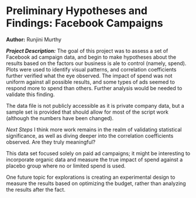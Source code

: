 # Preliminary Hypotheses and Findings: Facebook Campaigns

**Author:** Runjini Murthy

**_Project Description:_** The goal of this project was to assess a set of Facebook ad campaign data, and begin to make hypotheses about the results based on the factors our business is ale to control (namely, spend). Plots were used to identify visual patterns, and correlation coefficients further verified what the eye observed. The impact of spend was not uniform against all possible results, and some types of ads seemed to respond more to spend than others. Further analysis would be needed to validate this finding.

The data file is not publicly accessible as it is private company data, but a sample set is provided that should allow for most of the script work (although the numbers have been changed).

_Next Steps_ I think more work remains in the realm of validating statistical significance, as well as diving deeper into the correlation coefficients observed. Are they truly meaningful?

This data set focused solely on paid ad campaigns; it might be interesting to incorporate organic data and measure the true impact of spend against a placebo group where no or limited spend is used.

One future topic for explorations is creating an experimental design to measure the results based on optimizing the budget, rather than analyzing the results after the fact.
